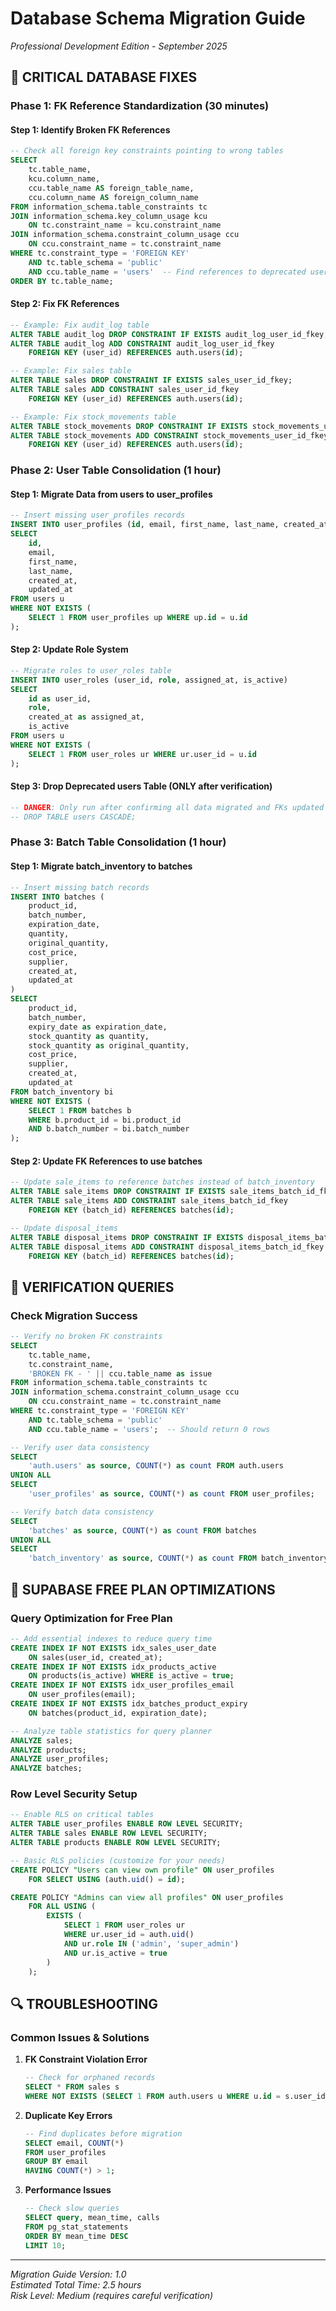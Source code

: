 # Database Schema Migration Guide
*Professional Development Edition - September 2025*

## 🚨 CRITICAL DATABASE FIXES

### **Phase 1: FK Reference Standardization** (30 minutes)

#### **Step 1: Identify Broken FK References**
```sql
-- Check all foreign key constraints pointing to wrong tables
SELECT 
    tc.table_name, 
    kcu.column_name, 
    ccu.table_name AS foreign_table_name,
    ccu.column_name AS foreign_column_name
FROM information_schema.table_constraints tc
JOIN information_schema.key_column_usage kcu 
    ON tc.constraint_name = kcu.constraint_name
JOIN information_schema.constraint_column_usage ccu 
    ON ccu.constraint_name = tc.constraint_name
WHERE tc.constraint_type = 'FOREIGN KEY' 
    AND tc.table_schema = 'public'
    AND ccu.table_name = 'users'  -- Find references to deprecated users table
ORDER BY tc.table_name;
```

#### **Step 2: Fix FK References**
```sql
-- Example: Fix audit_log table
ALTER TABLE audit_log DROP CONSTRAINT IF EXISTS audit_log_user_id_fkey;
ALTER TABLE audit_log ADD CONSTRAINT audit_log_user_id_fkey 
    FOREIGN KEY (user_id) REFERENCES auth.users(id);

-- Example: Fix sales table  
ALTER TABLE sales DROP CONSTRAINT IF EXISTS sales_user_id_fkey;
ALTER TABLE sales ADD CONSTRAINT sales_user_id_fkey 
    FOREIGN KEY (user_id) REFERENCES auth.users(id);

-- Example: Fix stock_movements table
ALTER TABLE stock_movements DROP CONSTRAINT IF EXISTS stock_movements_user_id_fkey;
ALTER TABLE stock_movements ADD CONSTRAINT stock_movements_user_id_fkey 
    FOREIGN KEY (user_id) REFERENCES auth.users(id);
```

### **Phase 2: User Table Consolidation** (1 hour)

#### **Step 1: Migrate Data from users to user_profiles**
```sql
-- Insert missing user_profiles records
INSERT INTO user_profiles (id, email, first_name, last_name, created_at, updated_at)
SELECT 
    id, 
    email, 
    first_name, 
    last_name, 
    created_at, 
    updated_at
FROM users u
WHERE NOT EXISTS (
    SELECT 1 FROM user_profiles up WHERE up.id = u.id
);
```

#### **Step 2: Update Role System**
```sql
-- Migrate roles to user_roles table
INSERT INTO user_roles (user_id, role, assigned_at, is_active)
SELECT 
    id as user_id,
    role,
    created_at as assigned_at,
    is_active
FROM users u
WHERE NOT EXISTS (
    SELECT 1 FROM user_roles ur WHERE ur.user_id = u.id
);
```

#### **Step 3: Drop Deprecated users Table** (ONLY after verification)
```sql
-- DANGER: Only run after confirming all data migrated and FKs updated
-- DROP TABLE users CASCADE;
```

### **Phase 3: Batch Table Consolidation** (1 hour)

#### **Step 1: Migrate batch_inventory to batches**
```sql
-- Insert missing batch records
INSERT INTO batches (
    product_id, 
    batch_number, 
    expiration_date, 
    quantity, 
    original_quantity, 
    cost_price, 
    supplier, 
    created_at, 
    updated_at
)
SELECT 
    product_id,
    batch_number,
    expiry_date as expiration_date,
    stock_quantity as quantity,
    stock_quantity as original_quantity,
    cost_price,
    supplier,
    created_at,
    updated_at
FROM batch_inventory bi
WHERE NOT EXISTS (
    SELECT 1 FROM batches b 
    WHERE b.product_id = bi.product_id 
    AND b.batch_number = bi.batch_number
);
```

#### **Step 2: Update FK References to use batches**
```sql
-- Update sale_items to reference batches instead of batch_inventory
ALTER TABLE sale_items DROP CONSTRAINT IF EXISTS sale_items_batch_id_fkey;
ALTER TABLE sale_items ADD CONSTRAINT sale_items_batch_id_fkey 
    FOREIGN KEY (batch_id) REFERENCES batches(id);

-- Update disposal_items
ALTER TABLE disposal_items DROP CONSTRAINT IF EXISTS disposal_items_batch_id_fkey;
ALTER TABLE disposal_items ADD CONSTRAINT disposal_items_batch_id_fkey 
    FOREIGN KEY (batch_id) REFERENCES batches(id);
```

## 🎯 **VERIFICATION QUERIES**

### **Check Migration Success**
```sql
-- Verify no broken FK constraints
SELECT 
    tc.table_name,
    tc.constraint_name,
    'BROKEN FK - ' || ccu.table_name as issue
FROM information_schema.table_constraints tc
JOIN information_schema.constraint_column_usage ccu 
    ON ccu.constraint_name = tc.constraint_name
WHERE tc.constraint_type = 'FOREIGN KEY' 
    AND tc.table_schema = 'public'
    AND ccu.table_name = 'users';  -- Should return 0 rows

-- Verify user data consistency
SELECT 
    'auth.users' as source, COUNT(*) as count FROM auth.users
UNION ALL
SELECT 
    'user_profiles' as source, COUNT(*) as count FROM user_profiles;

-- Verify batch data consistency  
SELECT 
    'batches' as source, COUNT(*) as count FROM batches
UNION ALL
SELECT 
    'batch_inventory' as source, COUNT(*) as count FROM batch_inventory;
```

## 🚀 **SUPABASE FREE PLAN OPTIMIZATIONS**

### **Query Optimization for Free Plan**
```sql
-- Add essential indexes to reduce query time
CREATE INDEX IF NOT EXISTS idx_sales_user_date 
    ON sales(user_id, created_at);
CREATE INDEX IF NOT EXISTS idx_products_active 
    ON products(is_active) WHERE is_active = true;
CREATE INDEX IF NOT EXISTS idx_user_profiles_email 
    ON user_profiles(email);
CREATE INDEX IF NOT EXISTS idx_batches_product_expiry 
    ON batches(product_id, expiration_date);

-- Analyze table statistics for query planner
ANALYZE sales;
ANALYZE products;
ANALYZE user_profiles;
ANALYZE batches;
```

### **Row Level Security Setup**
```sql
-- Enable RLS on critical tables
ALTER TABLE user_profiles ENABLE ROW LEVEL SECURITY;
ALTER TABLE sales ENABLE ROW LEVEL SECURITY;
ALTER TABLE products ENABLE ROW LEVEL SECURITY;

-- Basic RLS policies (customize for your needs)
CREATE POLICY "Users can view own profile" ON user_profiles
    FOR SELECT USING (auth.uid() = id);

CREATE POLICY "Admins can view all profiles" ON user_profiles
    FOR ALL USING (
        EXISTS (
            SELECT 1 FROM user_roles ur
            WHERE ur.user_id = auth.uid() 
            AND ur.role IN ('admin', 'super_admin')
            AND ur.is_active = true
        )
    );
```

## 🔍 **TROUBLESHOOTING**

### **Common Issues & Solutions**

1. **FK Constraint Violation Error**
   ```sql
   -- Check for orphaned records
   SELECT * FROM sales s 
   WHERE NOT EXISTS (SELECT 1 FROM auth.users u WHERE u.id = s.user_id);
   ```

2. **Duplicate Key Errors**
   ```sql
   -- Find duplicates before migration
   SELECT email, COUNT(*) 
   FROM user_profiles 
   GROUP BY email 
   HAVING COUNT(*) > 1;
   ```

3. **Performance Issues**
   ```sql
   -- Check slow queries
   SELECT query, mean_time, calls 
   FROM pg_stat_statements 
   ORDER BY mean_time DESC 
   LIMIT 10;
   ```

---

*Migration Guide Version: 1.0*  
*Estimated Total Time: 2.5 hours*  
*Risk Level: Medium (requires careful verification)*
